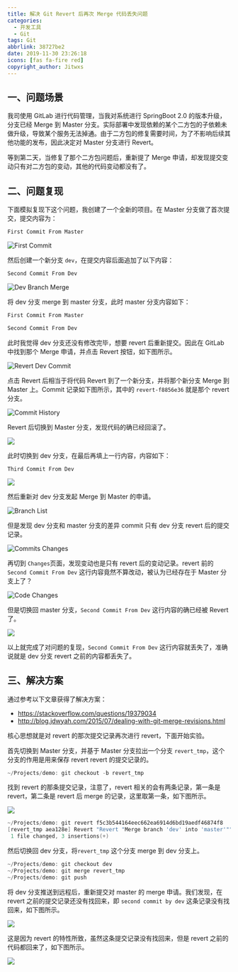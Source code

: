 ```yaml
---
title: 解决 Git Revert 后再次 Merge 代码丢失问题
categories:
  - 开发工具
  - Git
tags: Git
abbrlink: 38727be2
date: 2019-11-30 23:26:18
icons: [fas fa-fire red]
copyright_author: Jitwxs
---
```


## 一、问题场景

我司使用 GitLab 进行代码管理，当我对系统进行 SpringBoot 2.0 的版本升级，分支已经 Merge 到 Master 分支。实际部署中发现依赖的某个二方包的子依赖未做升级，导致某个服务无法掉通。由于二方包的修复需要时间，为了不影响后续其他功能的发布，因此决定对 Master 分支进行 Revert。

等到第二天，当修复了那个二方包问题后，重新提了 Merge 申请，却发现提交变动只有对二方包的变动，其他的代码变动都没有了。

## 二、问题复现

下面模拟复现下这个问题，我创建了一个全新的项目。在 Master 分支做了首次提交，提交内容为：

```markdown
First Commit From Master
```

![First Commit](https://cdn.jsdelivr.net/gh/jitwxs/cdn/blog/posts/20191130175607270.png)

然后创建一个新分支 `dev`，在提交内容后面追加了以下内容：

```markdown
Second Commit From Dev
```

![Dev Branch Merge](https://cdn.jsdelivr.net/gh/jitwxs/cdn/blog/posts/2019113017593983.png)

将 dev 分支 merge 到 master 分支，此时 master 分支内容如下：

```markdown
First Commit From Master

Second Commit From Dev
```

此时我觉得 dev 分支还没有修改完毕，想要 revert 后重新提交。因此在 GitLab 中找到那个 Merge 申请，并点击 Revert 按钮，如下图所示。

![Revert Dev Commit](https://cdn.jsdelivr.net/gh/jitwxs/cdn/blog/posts/20191130223242927.png)

点击 Revert 后相当于将代码 Revert 到了一个新分支，并将那个新分支 Merge 到 Master 上。Commit 记录如下图所示，其中的 `revert-f8856e36` 就是那个 revert 分支。

![Commit History](https://cdn.jsdelivr.net/gh/jitwxs/cdn/blog/posts/20191130223506820.png)

Revert 后切换到 Master 分支，发现代码的确已经回滚了。

![](https://cdn.jsdelivr.net/gh/jitwxs/cdn/blog/posts/20191130181032292.png)

此时切换到 dev 分支，在最后再填上一行内容，内容如下：

```
Third Commit From Dev
```

![](https://cdn.jsdelivr.net/gh/jitwxs/cdn/blog/posts/20191130180830115.png)

然后重新对 dev 分支发起 Merge 到 Master 的申请。

![Branch List](https://cdn.jsdelivr.net/gh/jitwxs/cdn/blog/posts/20191130181332225.png)

但是发现 dev 分支和 master 分支的差异 commit 只有 dev 分支 revert 后的提交记录。

![Commits Changes](https://cdn.jsdelivr.net/gh/jitwxs/cdn/blog/posts/20191130223710903.png)

再切到 `Changes`页面，发现变动也是只有 revert 后的变动记录。revert 前的 `Second Commit From Dev` 这行内容竟然不算改动，被认为已经存在于 Master 分支上了？

![Code Changes](https://cdn.jsdelivr.net/gh/jitwxs/cdn/blog/posts/20191130181555605.png)

但是切换回 master 分支，`Second Commit From Dev` 这行内容的确已经被 Revert 了。

![](https://cdn.jsdelivr.net/gh/jitwxs/cdn/blog/posts/20191130223810347.png)

以上就完成了对问题的复现，`Second Commit From Dev` 这行内容就丢失了，准确说就是 dev 分支 revert 之前的内容都丢失了。

## 三、解决方案

通过参考以下文章获得了解决方案：

- https://stackoverflow.com/questions/19379034
- http://blog.jdwyah.com/2015/07/dealing-with-git-merge-revisions.html

核心思想就是对 revert 的那次提交记录再次进行 revert，下面开始实验。

首先切换到 Master 分支，并基于 Master 分支拉出一个分支 `revert_tmp`，这个分支的作用是用来保存 revert revert 的提交记录的。

```powershell
~/Projects/demo: git checkout -b revert_tmp
```

找到 revert 的那条提交记录，注意了，revert 相关的会有两条记录，第一条是 revert，第二条是 revert 后 merge 的记录，这里取第一条，如下图所示。

![](https://cdn.jsdelivr.net/gh/jitwxs/cdn/blog/posts/20191130230632590.png)

```powershell
~/Projects/demo: git revert f5c3b544164eec662ea6914d6bd19aedf46874f8
[revert_tmp aea128e] Revert "Revert "Merge branch 'dev' into 'master'""
 1 file changed, 3 insertions(+)
```

然后切换回 dev 分支，将`revert_tmp` 这个分支 merge 到 dev 分支上。

```powershell
~/Projects/demo: git checkout dev
~/Projects/demo: git merge revert_tmp
~/Projects/demo: git push
```

将 dev 分支推送到远程后，重新提交对 master 的 merge 申请。我们发现，在 revert 之前的提交记录还没有找回来，即 `second commit by dev` 这条记录没有找回来，如下图所示。

![](https://cdn.jsdelivr.net/gh/jitwxs/cdn/blog/posts/20191130230959188.png)

这是因为 revert 的特性所致，虽然这条提交记录没有找回来，但是 revert 之前的代码都回来了，如下图所示。

![](https://cdn.jsdelivr.net/gh/jitwxs/cdn/blog/posts/20191130231317474.png)
